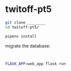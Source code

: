 # twitoff-pt5

<!-- Installation -->

```sh
git clone ________
cd twitoff-pt5/
```

<!-- Setup -->

```sh
pipenv install
```



migrate the database:

```sh
    
```
<!-- Usage -->

```sh
FLASK_APP=web_app flask run
```
